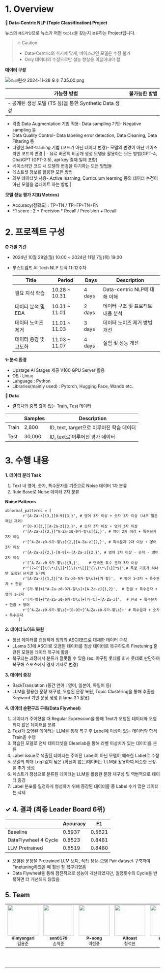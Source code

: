 # **1. Overview**

**🚩 Data-Centric NLP (Topic Classification) Project**

뉴스의 `헤드라인`으로 뉴스가 어떤 `topic`을 갖는지 `분류`하는 Project입니다.

> 🔥 Caution
> 
> - Data-Centric의 취지에 맞게, 베이스라인 모델은 수정 불가
> - Only 데이터의 수정으로만 성능 향상을 이끌어내야 함

**데이터 구성**

![스크린샷 2024-11-28 오후 7.35.00.png](https://prod-files-secure.s3.us-west-2.amazonaws.com/9c69e9f7-0e56-42a8-9a97-bf59a84d1cf6/1d5ee642-ec60-42d8-8e4e-178c74b7de7a/%E1%84%89%E1%85%B3%E1%84%8F%E1%85%B3%E1%84%85%E1%85%B5%E1%86%AB%E1%84%89%E1%85%A3%E1%86%BA_2024-11-28_%E1%84%8B%E1%85%A9%E1%84%92%E1%85%AE_7.35.00.png)

| 가능한 방법 | 불가능한 방법 |
| --- | --- |
| - 공개된 생성 모델 (T5 등)을 통한 Synthetic Data 생성
- 각종 Data Augmentation 기법 적용- Data sampling 기법- Negative sampling 등
- Data Quality Control- Data labeling error detection, Data Cleaning, Data Filtering 등
- 다양한 Self-training 기법 (코드가 아닌 데이터 변경)- 모델의 변경이 아닌 베이스라인 코드의 변경 | - 유료 버전의 비공개 생성 모델을 활용하는 모든 방법(GPT-4, ChatGPT (GPT-3.5), api key 결제 일체 포함)
- 베이스라인 코드 내 모델의 변경을 야기하는 모든 방법들
- 테스트셋 정보를 활용한 모든 방법
- 외부 데이터셋 사용- Active learning, Curriculum learning 등의 데이터 수정이아닌 모델을 업데이트 하는 방법 |

**모델 성능 평가 지표(Metrics)**

- Accuracy(정확도) : TP+TN / TP+FP+TN+FN
- F1 score : 2 * Precision * Recall / Precision + Recall

# **2. 프로젝트 구성**

**⏰ 개발 기간**

- 2024년 10월 28일(월) 10:00 ~ 2024년 11월 7일(목) 19:00
- 부스트캠프 AI Tech NLP 트랙 11-12주차
    
    
    | Title | Period | Days | Description |
    | --- | --- | --- | --- |
    | 필요 지식 학습 | 10.28 ~ 10.31 | 4 days | Data-centric NLP에 대해 이해 |
    | 데이터 분석 및 EDA | 10.31 ~ 11.01 | 2 days | 데이터 구조 및 프로젝트 내용 분석 |
    | 데이터 노이즈 제거 | 11.01 ~ 11.03 | 3 days | 데이터 노이즈 제거 방법 개선 |
    | 데이터 증강 및 고도화 | 11.03 ~ 11.07 | 4 days | 실험 및 성능 개선 |

**✨ 분석 환경**

- Upstage AI Stages 제공 V100 GPU Server 활용
- OS : Linux
- Language : Python
- Libraries(mainly used) : Pytorch, Hugging Face, Wandb etc.

**💾 Data**

- 결측치와 중복 값이 없는 Train, Test 데이터

|  | Samples | Description |
| --- | --- | --- |
| Train | 2,800 | ID, text, target으로 이루어진 학습 데이터 |
| Test | 30,000 | ID, text로 이루어진 평가 데이터 |

# **3. 수행 내용**

**1. 데이터 분리 Task**

1. Text 내 영어, 숫자, 특수문자를 기준으로 Noise 데이터 1차 분류
2. Rule Base로 Noise 데이터 2차 분류

**Noise Patterns**

```
abnormal_patterns = [
        r'[A-Za-z]{3,}[0-9]{3,}', # 영어 3자 이상 + 숫자 3자 이상 (너무 짧은 패턴 제외)
        r'[0-9]{3,}[A-Za-z]{3,}', # 숫자 3자 이상 + 영어 3자 이상
        r'[A-Za-z]{2,}[^A-Za-z0-9가-힣\s]{2,}', # 영어 2자 이상 + 특수문자 2자 이상
        r'[^A-Za-z0-9가-힣\s]{2,}[A-Za-z]{2,}', # 특수문자 2자 이상 + 영어 2자 이상
        r'[A-Za-z]{2,}-[0-9]+-[A-Za-z]{2,}', # 영어 2자 이상 - 숫자 - 영어 2자 이상
        r'[^A-Za-z0-9가-힣\s]{3,}',    # 연속된 특수 문자 3자 이상
        r'^(?=[^{}\(\*\[\]]*[}\(\*\[][^{}\(\*\[\]]*$)',# 특정 기호가 하나만 포함된 문자열 필터링
        r'[A-Za-z]{1,2}[^A-Za-z0-9가-힣\s]+[가-힣]',  # 영어 1~2자 + 특수문자 + 한글
        r'[가-힣]+[^A-Za-z0-9가-힣\s]+[A-Za-z]{1,2}',  # 한글 + 특수문자 + 영어 1~2자
        r'[가-힣]+[^A-Za-z0-9가-힣\s]+[가-힣]+[A-Za-z]',  # 한글 + 특수문자 + 한글 + 영어  
        r'[^A-Za-z0-9가-힣\s]+[0-9]+[^A-Za-z0-9가-힣\s]+' # 특수문자 + 숫자 + 특수문자
      ]
```

**2. 데이터 노이즈 복원**

- 정상 데이터를 랜덤하게 임의의 ASCII코드로 대체한 데이터 구성
- LLama 3.1에 ASCII로 오염된 데이터를 정상 데이터로 복구하도록 Finetuning
훈련된 모델을 데이터 복구에 활용
- 복구되는 과정에서 분류가 잘못될 수 있음 (ex. 야구팀 롯데를 회사 롯데로 판단하여 복구해 스포츠에서 경제 기사로 변경)

**3. 데이터 증강**

- BackTranslation (중간 언어 : 영어, 일본어, 독일어 등)
- LLM을 활용한 문장 재구성, 오염된 문장 복원, Topic Clustering을 통해 추출한 Keyword 기반 문장 생성 (Llama 3.1 활용)

**4. 데이터 순환구조 구축(Data Flywheel)**

1. 데이터가 주어졌을 때 Regular Expression을 통해 Text가 오염된 데이터와 오염되지 않은 데이터를 분류
2. Text가 오염된 데이터는 LLM을 통해 복구 후 Label에 이상이 있는 데이터와 합쳐 Train을 수행
3. 학습된 모델로 전체 데이터셋을 Cleanlab을 통해 라벨 이상치가 있는 데이터를 분류
4. Label issue로 색출된 데이터는 주어진 Label이 아닌 모델이 예측한 Label로 수정
5. 모델의 최대 Logit값이 낮은 (확신이 없는)데이터는 LLM을 활용하여 비슷한 문장을 추가 생성
6. 텍스트가 정상으로 분류된 데이터는 LLM을 활용한 문장 재구성 및 역번역으로 데이터 증강
7. Label 분포를 일정하게 형성하기 위해 증강된 데이터들 중 Label 수가 많은 데이터는 삭제

## ✓ 4.  결과 (최종 Leader Board 6위)

|  | Accuracy | F1 |
| --- | --- | --- |
| Baseline | 0.5937 | 0.5621 |
| DataFlywheel 4 Cycle | 0.8523 | 0.8481 |
| LLM Pretrained | 0.8519 | 0.8480 |
- 오염된 문장을 Pretrained LLM 보다, 직접 정상-오염 Pair dataset 구축하여 Finetuning하였을 때 훨씬 잘 복구되었음
- Data Flywheel을 통해 점진적으로 성능이 개선되었지만, 일정횟수의 Cycle을 반복하면 더 개선되지 않았음

## 5. Team
<table>
    <tbody>
        <tr>
            <td align="center">
                <a href="https://github.com/Kimyongari">
                    <img src="https://github.com/Kimyongari.png" width="100px;" alt=""/><br />
                    <sub><b>Kimyongari</b></sub>
                </a><br />
                <sub>김용준</sub>
            </td>
            <td align="center">
                <a href="https://github.com/son0179">
                    <img src="https://github.com/son0179.png" width="100px;" alt=""/><br />
                    <sub><b>son0179</b></sub>
                </a><br />
                <sub>손익준</sub>
            </td>
            <td align="center">
                <a href="https://github.com/P-oong">
                    <img src="https://github.com/P-oong.png" width="100px;" alt=""/><br />
                    <sub><b>P-oong</b></sub>
                </a><br />
                <sub>이현풍</sub>
            </td>
            <td align="center">
                <a href="https://github.com/Aitoast">
                    <img src="https://github.com/Aitoast.png" width="100px;" alt=""/><br />
                    <sub><b>Aitoast</b></sub>
                </a><br />
                <sub>정석현</sub>
            </td>
            <td align="center">
                <a href="https://github.com/uzlnee">
                    <img src="https://github.com/uzlnee.png" width="100px;" alt=""/><br />
                    <sub><b>uzlnee</b></sub>
                </a><br />
                <sub>정유진</sub>
            </td>
            <td align="center">
                <a href="https://github.com/hayoung180">
                    <img src="https://github.com/hayoung180.png" width="100px;" alt=""/><br />
                    <sub><b>hayoung180</b></sub>
                </a><br />
                <sub>정하영</sub>
            </td>
        </tr>
    </tbody>
</table>

<br><br>

---

<br>
